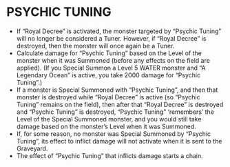 # PSYCHIC TUNING

*   If “Royal Decree” is activated, the monster targeted by “Psychic Tuning” will no longer be considered a Tuner. However, if “Royal Decree” is destroyed, then the monster will once again be a Tuner.
*   Calculate damage for “Psychic Tuning” based on the Level of the monster when it was Summoned (before any effects on the field are applied). (If you Special Summon a Level 5 WATER monster and “A Legendary Ocean” is active, you take 2000 damage for “Psychic Tuning”.)
*   If a monster is Special Summoned with “Psychic Tuning”, and then that monster is destroyed while “Royal Decree” is active (so “Psychic Tuning” remains on the field), then after that “Royal Decree” is destroyed and “Psychic Tuning” is destroyed, “Psychic Tuning” ‘remembers’ the Level of the Special Summoned monster, and you would still take damage based on the monster’s Level when it was Summoned.
*   If, for some reason, no monster was Special Summoned by “Psychic Tuning”, its effect to inflict damage will not activate when it is sent to the Graveyard.
*   The effect of “Psychic Tuning” that inflicts damage starts a chain.
